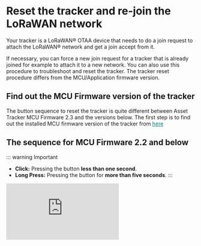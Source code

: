 

# Reset the tracker and re-join the LoRaWAN network
Your tracker is a LoRaWAN® OTAA device that needs to do a join request to attach the LoRaWAN® network and get a join accept from it.<br/>

If necessary, you can force a new join request for a tracker that is already joined for example to attach it to a new network. You can also use this procedure to troubleshoot and reset the tracker. The tracker reset procedure differs from the MCU/Application firmware version.

## Find out the MCU Firmware version of the tracker

<html>
<p>
The button sequence to reset the tracker is quite different between Asset Tracker MCU Firmware 2.3 and the versions below. The first step is to find out the installed MCU firmware version of the tracker from <a href="../../D-Reference/IdentifyInstalledFirmware/" style="color:teal">here</a>
</p>
</html>

## The sequence for MCU Firmware 2.2 and below
::: warning Important
 * **Click:** Pressing the button **less than one second**.
 * **Long Press:** Pressing the button for **more than five seconds**.
:::

<html><iframe type="text/html" frameborder="0" allowfullscreen="1" src="https://www.youtube.com/embed/etZ0FA_ssso?" height="150px" width="300px"/></html>

The sequence to follow is the same for the micro tracker and the smart badge:

1. **Make sure the tracker is switched off:** You can see it is switched off if it does not blink when you click the button.<br/>
    * If the tracker is on, then do long press and the tracker will switch off with a beep.
    * Once you are sure the tracker is switched off, follow the steps below.<br/>


2. Follow this sequence:
    1. **Click four times**.
    2. **Long press** **until** the tracker is turned on with **a small beep**
    3. **Click two times**.
    4. **Long Press** until the tracker plays [tracker reset melody](https://actilitysa.sharepoint.com/:u:/t/aby/EcctTThi8DFEgFY2Cy5i3o4BfZj-rO_dAuT-w9IwqJ7X2Q?e=ef9qay)

3. Wait for the tracker to **join the network**. The tracker will send a join request message and **blink shortly multiple times** to indicate that the join request is in progress.

4. The number of attempts is limited to 15 in EU region and 27 for other regions. The join process can be re-initiated again with long press on the button.

## The sequence for MCU Firmware 2.3 and above
::: warning Important
 * **Click:** Pressing the button **less than one second**.
 * **Press:** Pressing the button **between 1 and 4 seconds**
 * **Long Press:** Pressing the button **between 5 and 7 seconds**.
 * **ESC Sequence:** Hold the button for **more than 14 sec** to trigger escape sequence (ESC).
 * This special sequence is applicable for all the tracker states: (SHIPPING, JOINING, JOINED) irrespective of the tracker being ON or OFF.
 * If the sequence that is entered is not recognizable by the firmware, the firmware will abort special sequence after 15 seconds.
 * You must wait at least 20 seconds between two special sequences, else the second special sequence will not be taken into account.
 * This sequence is not configurable with **button_mapping** parameter.
 * For more details on the User Interface (UI) of MCU FW 2.3+, please refer to [User Interface training](https://actilitysa.sharepoint.com/:f:/t/aby/EiWIqYpAehBKg3Py8I6X07oBFFxUWT3i2FVHYRX2MzXtow?e=ZFkhrM)

:::

<html><iframe type="text/html" frameborder="0" allowfullscreen="1" src="https://www.youtube.com/embed/xuSJ-1JDRdM?list=PLrtUhsI_mcGQ1B0AAgZ4Yvkad9AyoEPML" height="150px" width="300px"/></html>

The sequence to follow is the same for the micro tracker and the smart badge. 

Follow the sequence:
   1. Hold the button for more than 14 seconds (the tracker will beep every second during this time). If the ESC sequence is successful, the tracker will play a melody to indicate that the ESC sequence is successful.
   2. Click one time. **Wait for at least one second**
   3. Click another time. **Wait for at least one second**
   4. Press the button (hold the button between 1 and 4 seconds),
   5. If the sequence is successful, the tracker will play [firmware reset melody](https://actilitysa.sharepoint.com/:u:/t/aby/EcctTThi8DFEgFY2Cy5i3o4BfZj-rO_dAuT-w9IwqJ7X2Q?e=ef9qay)
   6. If the sequence was unsuccessful, wait for about 15 sec before retrying for the ESC sequence to abort (The tracker will play abort sequence melody).

## Resetting the tracker with LoRaWAN downlink

The above button sequences only reset the tracker to the configuration that was saved in the tracker. For more information on resetting the device with downlink, visit [Abeeway trackers Reference Guide](https://docs.thingpark.com/thingpark-location/D-Reference/DocLibrary_R/#reference-guides-and-tools), Section: Reset the device.

If you wish to reset the tracker with LoRaWAN downlink, there are three options:

1. **Reset the device (keeping the current configuration):** Send the downlink **ff010100** on LoRaWAN port=2 
2. **Reset the device (revert to the original config file that was flashed in the tracker):** Send the downlink **ff010101** on LoRaWAN port=2
3. **Reset the device (revert to the original config file that was flashed in the tracker and also remove Bluetooth bond):** Send the downlink **ff010102** on LoRaWAN port=2

## Resetting the tracker to factory default configuration

The above button sequences only reset the tracker to the configuration that was saved in the tracker. The factory default configuration can be found in the [Abeeway trackers Reference Guide](https://docs.thingpark.com/thingpark-location/D-Reference/DocLibrary_R/#reference-guides-and-tools), Chapter: Factory default Configuration.

<html>
<p>
<a href="../../D-Reference/AbeewayFirmwareUpdate_R/" style="color:teal">Abeeway Updater</a> can be used to reset the tracker to factory default if the MCU firmware update is carried out <b>without the config file</b>. The tracker is reset to factory default settings. 
</p>
</html>

<img src="../../C-Procedure-Topics/ReDoJoinRequestSB_T/images/abw_updater_factory_reset.png" width="700" border="0" />